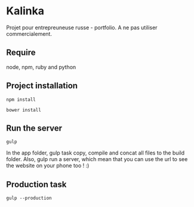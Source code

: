 Kalinka
=

Projet pour entrepreuneuse russe - portfolio. A ne pas utiliser commercialement.


Require
-

node, npm, ruby and python

Project installation
-


```
npm install
```
```
bower install
```


Run the server
-
```
gulp
```

In the app folder, gulp task copy, compile and concat all files to the build folder.
Also, gulp run a server, which mean that you can use the url to see the website on your phone too ! :)

Production task
-
```
gulp --production
```

